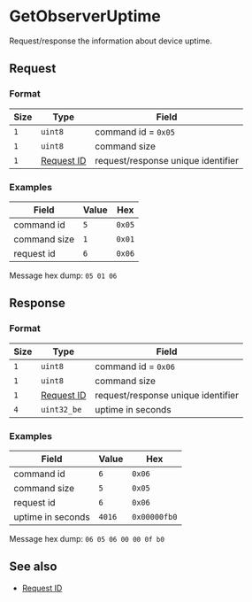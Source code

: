 # GetObserverUptime

Request/response the information about device uptime.


## Request

### Format

| Size | Type                                 | Field                              |
| ---- | ------------------------------------ | ---------------------------------- |
| `1`  | `uint8`                              | command id = `0x05`                |
| `1`  | `uint8`                              | command size                       |
| `1`  | [Request ID](../types.md#request-id) | request/response unique identifier |


### Examples

| Field        | Value | Hex    |
| ------------ | ----- | ------ |
| command id   | `5`   | `0x05` |
| command size | `1`   | `0x01` |
| request id   | `6`   | `0x06` |

Message hex dump: `05 01 06`


## Response

### Format

| Size | Type                                 | Field                              |
| ---- | ------------------------------------ | ---------------------------------- |
| `1`  | `uint8`                              | command id = `0x06`                |
| `1`  | `uint8`                              | command size                       |
| `1`  | [Request ID](../types.md#request-id) | request/response unique identifier |
| `4`  | `uint32_be`                          | uptime in seconds                  |


### Examples

| Field             | Value  | Hex          |
| ----------------- | ------ | ------------ |
| command id        | `6`    | `0x06`       |
| command size      | `5`    | `0x05`       |
| request id        | `6`    | `0x06`       |
| uptime in seconds | `4016` | `0x00000fb0` |

Message hex dump: `06 05 06 00 00 0f b0`


## See also

* [Request ID](../types.md#request-id)
